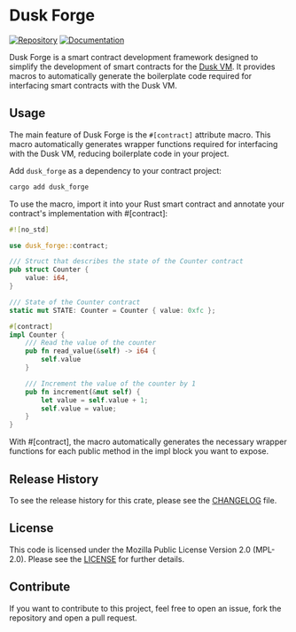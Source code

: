 # Dusk Forge

[![Repository](https://img.shields.io/badge/github-dusk%20forge-blueviolet?logo=github)](https://github.com/HDauven/dusk-forge)
[![Documentation](https://img.shields.io/badge/docs-dusk%20forge-blue?logo=rust)](https://docs.rs/dusk-forge/)

Dusk Forge is a smart contract development framework designed to simplify the
development of smart contracts for the
[Dusk VM](https://github.com/dusk-network/rusk/tree/master/vm). It provides
macros to automatically generate the boilerplate code required for interfacing
smart contracts with the Dusk VM.

## Usage

The main feature of Dusk Forge is the `#[contract]` attribute macro. This macro
automatically generates wrapper functions required for interfacing with the Dusk
VM, reducing boilerplate code in your project.

Add `dusk_forge` as a dependency to your contract project:

```sh
cargo add dusk_forge
```

To use the macro, import it into your Rust smart contract and annotate your
contract's implementation with #[contract]:

```rust
#![no_std]

use dusk_forge::contract;

/// Struct that describes the state of the Counter contract
pub struct Counter {
    value: i64,
}

/// State of the Counter contract
static mut STATE: Counter = Counter { value: 0xfc };

#[contract]
impl Counter {
    /// Read the value of the counter
    pub fn read_value(&self) -> i64 {
        self.value
    }

    /// Increment the value of the counter by 1
    pub fn increment(&mut self) {
        let value = self.value + 1;
        self.value = value;
    }
}
```

With #[contract], the macro automatically generates the necessary wrapper
functions for each public method in the impl block you want to expose.

## Release History

To see the release history for this crate, please see the
[CHANGELOG](./CHANGELOG.md) file.

## License

This code is licensed under the Mozilla Public License Version 2.0 (MPL-2.0).
Please see the [LICENSE](./LICENSE) for further details.

## Contribute

If you want to contribute to this project, feel free to open an issue, fork the
repository and open a pull request.
